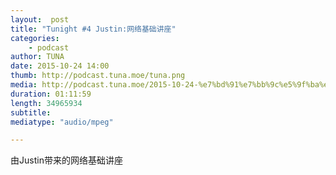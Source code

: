 ```yaml
---
layout:  post
title: "Tunight #4 Justin:网络基础讲座"
categories:
    - podcast
author: TUNA
date: 2015-10-24 14:00
thumb: http://podcast.tuna.moe/tuna.png
media: http://podcast.tuna.moe/2015-10-24-%e7%bd%91%e7%bb%9c%e5%9f%ba%e7%a1%80%e8%ae%b2%e5%ba%a7-With-SNS-Justin.m4a
duration: 01:11:59
length: 34965934
subtitle: 
mediatype: "audio/mpeg"

---
```


由Justin带来的网络基础讲座
